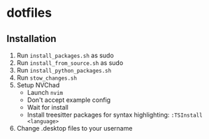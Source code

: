 # dotfiles

## Installation

1. Run `install_packages.sh` as sudo
2. Run `install_from_source.sh` as sudo
3. Run `install_python_packages.sh`
3. Run `stow_changes.sh`
4. Setup NVChad
    - Launch `nvim`
    - Don't accept example config
    - Wait for install
    - Install treesitter packages for syntax highlighting: `:TSInstall <language>`
5. Change .desktop files to your username
